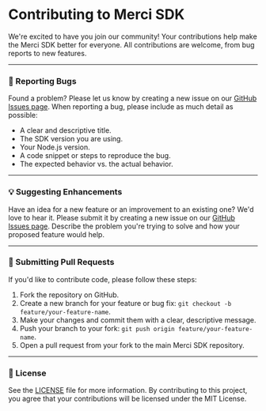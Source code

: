 # Contributing to Merci SDK

We're excited to have you join our community! Your contributions help make the Merci SDK better for everyone. All contributions are welcome, from bug reports to new features.

---

### 🐞 Reporting Bugs

Found a problem? Please let us know by creating a new issue on our [GitHub Issues page](https://github.com/mobeetle/merci-sdk/issues). When reporting a bug, please include as much detail as possible:

*   A clear and descriptive title.
*   The SDK version you are using.
*   Your Node.js version.
*   A code snippet or steps to reproduce the bug.
*   The expected behavior vs. the actual behavior.

---

### 💡 Suggesting Enhancements

Have an idea for a new feature or an improvement to an existing one? We'd love to hear it. Please submit it by creating a new issue on our [GitHub Issues page](https://github.com/mobeetle/merci-sdk/issues). Describe the problem you're trying to solve and how your proposed feature would help.

---

### 🚀 Submitting Pull Requests

If you'd like to contribute code, please follow these steps:

1.  Fork the repository on GitHub.
2.  Create a new branch for your feature or bug fix: `git checkout -b feature/your-feature-name`.
3.  Make your changes and commit them with a clear, descriptive message.
4.  Push your branch to your fork: `git push origin feature/your-feature-name`.
5.  Open a pull request from your fork to the main Merci SDK repository.

---

### 📜 License

See the [LICENSE](https://github.com/mobeetle/merci-sdk/blob/main/LICENSE.md) file for more information. By contributing to this project, you agree that your contributions will be licensed under the MIT License.

